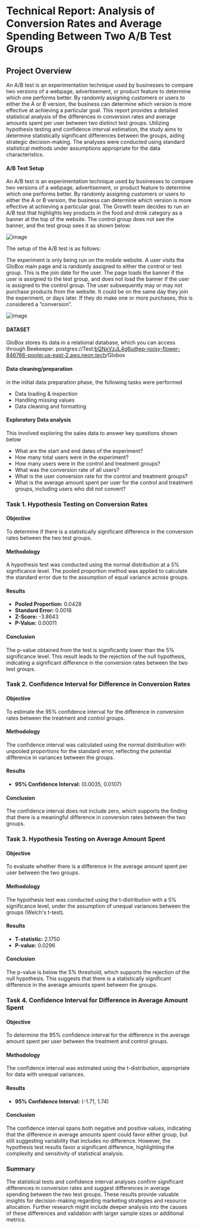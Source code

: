 # Technical Report: Analysis of Conversion Rates and Average Spending Between Two A/B Test Groups

## Project Overview 
An A/B test is an experimentation technique used by businesses to compare two versions of a webpage, advertisement, or product feature to determine which one performs better. By randomly assigning customers or users to either the A or B version, the business can determine which version is more effective at achieving a particular goal.
This report provides a detailed statistical analysis of the differences in conversion rates and average amounts spent per user between two distinct test groups. Utilizing hypothesis testing and confidence interval estimation, the study aims to determine statistically significant differences between the groups, aiding strategic decision-making. The analyses were conducted using standard statistical methods under assumptions appropriate for the data characteristics.

#### A/B Test Setup
An A/B test is an experimentation technique used by businesses to compare two versions of a webpage, advertisement, or product feature to determine which one performs better. By randomly assigning customers or users to either the A or B version, the business can determine which version is more effective at achieving a particular goal.
The Growth team decides to run an A/B test that highlights key products in the food and drink category as a banner at the top of the website. The control group does not see the banner, and the test group sees it as shown below:

![image](https://github.com/JoshEdje/codac/assets/171504805/5429dae1-370a-4abc-b152-63a03a66a25a)

The setup of the A/B test is as follows:

The experiment is only being run on the mobile website.
A user visits the GloBox main page and is randomly assigned to either the control or test group. This is the join date for the user.
The page loads the banner if the user is assigned to the test group, and does not load the banner if the user is assigned to the control group.
The user subsequently may or may not purchase products from the website. It could be on the same day they join the experiment, or days later. If they do make one or more purchases, this is considered a “conversion”.

![image](https://github.com/JoshEdje/codac/assets/171504805/a9671d6c-eb7c-4486-9360-bd0644fc7563)

#### DATASET
GloBox stores its data in a relational database, which you can access through Beekeeper. 
postgres://Test:bQNxVzJL4g6u@ep-noisy-flower-846766-pooler.us-east-2.aws.neon.tech/Globox

#### Data cleaning/preparation 
in the initial data preparation phase, the following tasks were performed 
- Data loading & inspection
- Handling missing values
- Data cleaning and formatting

#### Exploratory Data analysis 
This involved exploring the sales data to answer key questions shown below 
- What are the start and end dates of the experiment?
- How many total users were in the experiment?
- How many users were in the control and treatment groups?
- What was the conversion rate of all users?
- What is the user conversion rate for the control and treatment groups?
- What is the average amount spent per user for the control and treatment groups, including users who did not convert?




### Task 1. Hypothesis Testing on Conversion Rates
#### Objective
To determine if there is a statistically significant difference in the conversion rates between the two test groups.

#### Methodology
A hypothesis test was conducted using the normal distribution at a 5% significance level. The pooled proportion method was applied to calculate the standard error due to the assumption of equal variance across groups.

#### Results
- **Pooled Proportion:** 0.0428
- **Standard Error:** 0.0018
- **Z-Score:** -3.8643
- **P-Value:** 0.00011

#### Conclusion
The p-value obtained from the test is significantly lower than the 5% significance level. This result leads to the rejection of the null hypothesis, indicating a significant difference in the conversion rates between the two test groups.

### Task 2. Confidence Interval for Difference in Conversion Rates
#### Objective
To estimate the 95% confidence interval for the difference in conversion rates between the treatment and control groups.

#### Methodology
The confidence interval was calculated using the normal distribution with unpooled proportions for the standard error, reflecting the potential difference in variances between the groups.

#### Results
- **95% Confidence Interval:** (0.0035, 0.0107)

#### Conclusion
The confidence interval does not include zero, which supports the finding that there is a meaningful difference in conversion rates between the two groups.

### Task 3. Hypothesis Testing on Average Amount Spent
#### Objective
To evaluate whether there is a difference in the average amount spent per user between the two groups.

#### Methodology
The hypothesis test was conducted using the t-distribution with a 5% significance level, under the assumption of unequal variances between the groups (Welch's t-test).

#### Results
- **T-statistic:** 2.1750
- **P-value:** 0.0296

#### Conclusion
The p-value is below the 5% threshold, which supports the rejection of the null hypothesis. This suggests that there is a statistically significant difference in the average amounts spent between the groups.

### Task 4. Confidence Interval for Difference in Average Amount Spent
#### Objective
To determine the 95% confidence interval for the difference in the average amount spent per user between the treatment and control groups.

#### Methodology
The confidence interval was estimated using the t-distribution, appropriate for data with unequal variances.

#### Results
- **95% Confidence Interval:** (-1.71, 1.74)

#### Conclusion
The confidence interval spans both negative and positive values, indicating that the difference in average amounts spent could favor either group, but still suggesting variability that includes no difference. However, the hypothesis test results favor a significant difference, highlighting the complexity and sensitivity of statistical analysis.

### Summary
The statistical tests and confidence interval analyses confirm significant differences in conversion rates and suggest differences in average spending between the two test groups. These results provide valuable insights for decision-making regarding marketing strategies and resource allocation. Further research might include deeper analysis into the causes of these differences and validation with larger sample sizes or additional metrics.

